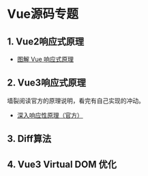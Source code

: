 # Vue源码专题


## 1. Vue2响应式原理
- [图解 Vue 响应式原理](https://juejin.cn/post/6857669921166491662)


## 2. Vue3响应式原理
墙裂阅读官方的原理说明，看完有自己实现的冲动。
- [深入响应性原理（官方）](https://v3.cn.vuejs.org/guide/reactivity.html)

## 3. Diff算法

## 4. Vue3 Virtual DOM 优化
